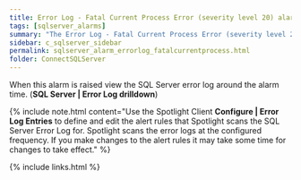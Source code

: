 ```yaml
---
title: ﻿Error Log - Fatal Current Process Error (severity level 20) alarm
tags: [sqlserver_alarms]
summary: "The Error Log - Fatal Current Process Error (severity level 20) alarm becomes active when Spotlight Enterprise detects a new fatal error message that contains the log entry 'Severity: 20' in the SQL Sever error log. It indicates that a statement has encountered a problem."
sidebar: c_sqlserver_sidebar
permalink: sqlserver_alarm_errorlog_fatalcurrentprocess.html
folder: ConnectSQLServer
---
```



When this alarm is raised view the SQL Server error log around the alarm time. (**SQL Server \| Error Log drilldown**)

{% include note.html content="Use the Spotlight Client **Configure \| Error Log Entries** to define and edit the alert rules that Spotlight scans the SQL Server Error Log for. Spotlight scans the error logs at the configured frequency. If you make changes to the alert rules it may take some time for changes to take effect." %}


{% include links.html %}

